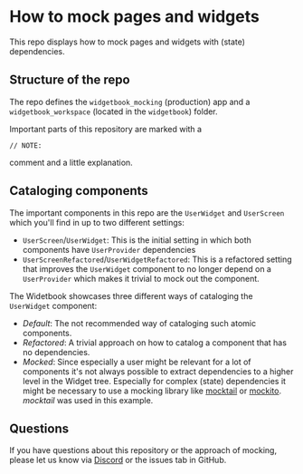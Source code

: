 # How to mock pages and widgets

This repo displays how to mock pages and widgets with (state) dependencies.

## Structure of the repo

The repo defines the `widgetbook_mocking` (production) app and a `widgetbook_workspace` (located in the `widgetbook`) folder.

Important parts of this repository are marked with a 
```
// NOTE: 
```
comment and a little explanation. 

## Cataloging components

The important components in this repo are the `UserWidget` and `UserScreen` which you'll find in up to two different settings:
- `UserScreen`/`UserWidget`: This is the initial setting in which both components have `UserProvider` dependencies
- `UserScreenRefactored`/`UserWidgetRefactored`: This is a refactored setting that improves the `UserWidget` component to no longer depend on a `UserProvider` which makes it trivial to mock out the component. 

The Widetbook showcases three different ways of cataloging the `UserWidget` component:
- _Default_: The not recommended way of cataloging such atomic components. 
- _Refactored_: A trivial approach on how to catalog a component that has no dependencies. 
- _Mocked_: Since especially a user might be relevant for a lot of components it's not always possible to extract dependencies to a higher level in the Widget tree. Especially for complex (state) dependencies it might be necessary to use a mocking library like [mocktail](https://pub.dev/packages/mocktail) or [mockito](https://pub.dev/packages/mockito). _mocktail_ was used in this example.

## Questions

If you have questions about this repository or the approach of mocking, please let us know via [Discord](https://discord.com/invite/zT4AMStAJA) or the issues tab in GitHub. 